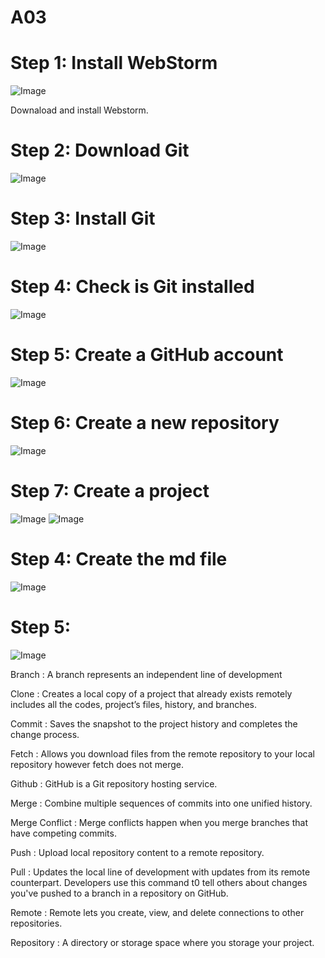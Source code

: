 # A03

# Step 1: Install WebStorm 

![Image](https://github.com/bt2626/A03/blob/master/webstrom.jpg)

Downaload and install Webstorm.

# Step 2: Download Git

![Image](https://github.com/bt2626/A03/blob/master/git.jpg)

# Step 3: Install Git

![Image](https://github.com/bt2626/A03/blob/master/install%20page.jpg)

# Step 4: Check is Git installed 

![Image](https://github.com/bt2626/A03/blob/master/terminal.jpg)

# Step 5: Create a GitHub account

![Image](https://github.com/bt2626/A03/blob/master/create%20acc.jpg)

# Step 6: Create a new repository

![Image](https://github.com/bt2626/A03/blob/master/repository.jpg)

# Step 7: Create a project

![Image](https://github.com/bt2626/A03/blob/master/Welcome%20page.jpg)
![Image](https://github.com/bt2626/A03/blob/master/project.jpg)

# Step 4: Create the md file

![Image](https://github.com/bt2626/A03/blob/master/create%20md.jpg)

# Step 5: 

![Image](https://github.com/bt2626/A03/blob/master/github.jpg)








Branch :  A branch represents an independent line of development

Clone :  Creates a local copy of a project that already exists remotely includes all the codes, project’s files, history, and branches.

Commit :  Saves the snapshot to the project history and completes the change process.

Fetch :  Allows you download files from the remote repository to your local repository however fetch does not merge.

Github : GitHub is a Git repository hosting service.

Merge : Combine multiple sequences of commits into one unified history. 

Merge Conflict :  Merge conflicts happen when you merge branches that have competing commits.

Push : Upload local repository content to a remote repository. 

Pull :  Updates the local line of development with updates from its remote counterpart. Developers use this command t0 tell others about changes you've pushed to a branch in a repository on GitHub.

Remote : Remote lets you create, view, and delete connections to other repositories.

Repository :  A directory or storage space where you storage your project.
